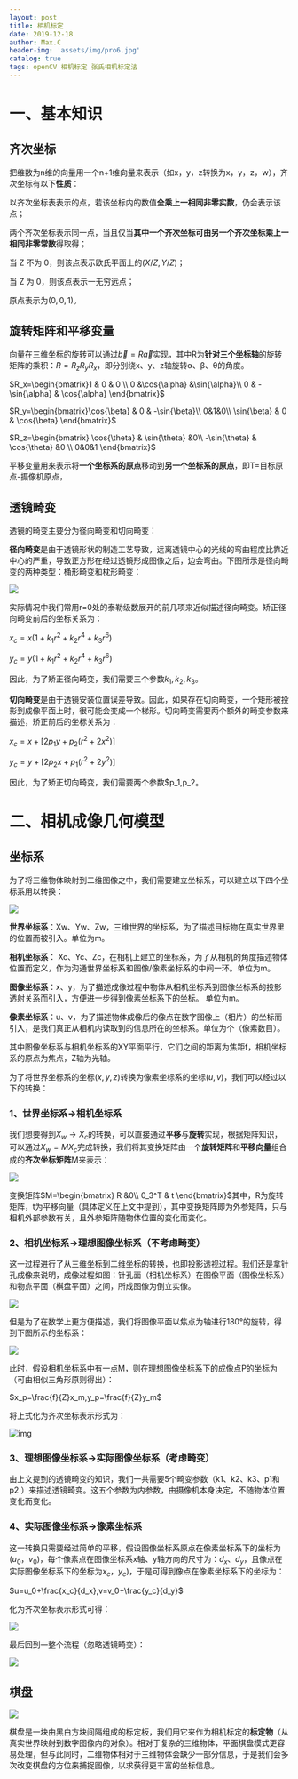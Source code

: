 ```yaml
---
layout: post
title: 相机标定
date: 2019-12-18
author: Max.C
header-img: 'assets/img/pro6.jpg'
catalog: true
tags: openCV 相机标定 张氏相机标定法
---
```




# 一、基本知识

## 齐次坐标

把维数为n维的向量用一个n+1维向量来表示（如x，y，z转换为x，y，z，w），齐次坐标有以下**性质**：

以齐次坐标表表示的点，若该坐标内的数值**全乘上一相同非零实数**，仍会表示该点；

两个齐次坐标表示同一点，当且仅当**其中一个齐次坐标可由另一个齐次坐标乘上一相同非零常数**得取得；

当 Z 不为 0，则该点表示欧氏平面上的$(X/Z,Y/Z)$；

当 Z 为 0，则该点表示一无穷远点；

原点表示为$(0, 0, 1)$。

## 旋转矩阵和平移变量

向量在三维坐标的旋转可以通过$\vec{b}=R\vec{a}$实现，其中R为**针对三个坐标轴**的旋转矩阵的乘积：$R=R_zR_yR_x$，即分别绕x、y、z轴旋转α、β、θ的角度。

$R_x=\begin{bmatrix}1 & 0 & 0 \\ 0 &\cos{\alpha} &\sin{\alpha}\\ 0 & -\sin{\alpha} & \cos{\alpha} \end{bmatrix}$

$R_y=\begin{bmatrix}\cos{\beta} & 0 & -\sin{\beta}\\ 0&1&0\\ \sin{\beta} & 0 & \cos{\beta} \end{bmatrix}$

$R_z=\begin{bmatrix} \cos{\theta} &  \sin{\theta} &0\\ -\sin{\theta} & \cos{\theta} &0 \\ 0&0&1 \end{bmatrix}$

平移变量用来表示将**一个坐标系的原点**移动到**另一个坐标系的原点**，即T=目标原点-摄像机原点，

## 透镜畸变

透镜的畸变主要分为径向畸变和切向畸变：

**径向畸变**是由于透镜形状的制造工艺导致，远离透镜中心的光线的弯曲程度比靠近中心的严重，导致正方形在经过透镜形成图像之后，边会弯曲。下图所示是径向畸变的两种类型：桶形畸变和枕形畸变：

![]( ../assets/post_img/2019-11-06/5.png)

实际情况中我们常用r=0处的泰勒级数展开的前几项来近似描述径向畸变。矫正径向畸变前后的坐标关系为：

$x_c=x(1+k_1r^2+k_2r^4+k_3r^6)$

$y_c=y(1+k_1r^2+k_2r^4+k_3r^6)$

因此，为了矫正径向畸变，我们需要三个参数$k_1,k_2,k_3$。

**切向畸变**是由于透镜安装位置误差导致。因此，如果存在切向畸变，一个矩形被投影到成像平面上时，很可能会变成一个梯形。切向畸变需要两个额外的畸变参数来描述，矫正前后的坐标关系为：

$x_c=x+[2p_1y+p_2(r^2+2x^2)]$

$y_c=y+[2p_2x+p_1(r^2+2y^2)]$

因此，为了矫正切向畸变，我们需要两个参数$p_1,p_2。

# 二、相机成像几何模型

## 坐标系

为了将三维物体映射到二维图像之中，我们需要建立坐标系，可以建立以下四个坐标系用以转换：

![](/assets/post_img/2019-11-06/1.png)

**世界坐标系**：Xw、Yw、Zw，三维世界的坐标系，为了描述目标物在真实世界里的位置而被引入。单位为m。

**相机坐标系**： Xc、Yc、Zc，在相机上建立的坐标系，为了从相机的角度描述物体位置而定义，作为沟通世界坐标系和图像/像素坐标系的中间一环。单位为m。

**图像坐标系**：x、y，为了描述成像过程中物体从相机坐标系到图像坐标系的投影透射关系而引入，方便进一步得到像素坐标系下的坐标。 单位为m。

**像素坐标系**：u、v，为了描述物体成像后的像点在数字图像上（相片）的坐标而引入，是我们真正从相机内读取到的信息所在的坐标系。单位为个（像素数目）。

其中图像坐标系与相机坐标系的XY平面平行，它们之间的距离为焦距f，相机坐标系的原点为焦点，Z轴为光轴。

为了将世界坐标系的坐标$(x,y,z)$转换为像素坐标系的坐标$(u,v)$，我们可以经过以下的转换：

### 1、世界坐标系->相机坐标系

我们想要得到$X_w\rightarrow X_c$的转换，可以直接通过**平移**与**旋转**实现，根据矩阵知识，可以通过$X_w=MX_c$完成转换，我们将其变换矩阵由一个**旋转矩阵**和**平移向量**组合成的**齐次坐标矩阵**M来表示：

![](/assets/post_img/2019-11-06/2.png)

变换矩阵$M=\begin{bmatrix} R &0\\ 0_3^T & t \end{bmatrix}$其中，R为旋转矩阵，t为平移向量（具体定义在上文中提到），其中变换矩阵即为外参矩阵，只与相机外部参数有关，且外参矩阵随物体位置的变化而变化。

### 2、相机坐标系->理想图像坐标系（不考虑畸变）

这一过程进行了从三维坐标到二维坐标的转换，也即投影透视过程。我们还是拿针孔成像来说明，成像过程如图：针孔面（相机坐标系）在图像平面（图像坐标系）和物点平面（棋盘平面）之间，所成图像为倒立实像。

![](/assets/post_img/2019-11-06/3.png)

但是为了在数学上更方便描述，我们将图像平面以焦点为轴进行180°的旋转，得到下图所示的坐标系：

![]( /assets/post_img/2019-11-06/4.png)

此时，假设相机坐标系中有一点M，则在理想图像坐标系下的成像点P的坐标为（可由相似三角形原则得出）：

$x_p=\frac{f}{Z}x_m,y_p=\frac{f}{Z}y_m$

将上式化为齐次坐标表示形式为：

![img](https://mmbiz.qpic.cn/mmbiz_png/rqpicxXx8cNlGJ2JeTlzaBQLVCx1F05OhvTnO6jrRjxvwANY86dz5OAN7XA85PShmfoSEyjVWBBc2UN4fglSwDQ/640?wx_fmt=png&tp=webp&wxfrom=5&wx_lazy=1&wx_co=1)

### 3、理想图像坐标系->实际图像坐标系（考虑畸变）

由上文提到的透镜畸变的知识，我们一共需要5个畸变参数（k1、k2、k3、p1和p2 ）来描述透镜畸变。这五个参数为内参数，由摄像机本身决定，不随物体位置变化而变化。

### 4、实际图像坐标系->像素坐标系

这一转换只需要经过简单的平移，假设图像坐标系原点在像素坐标系下的坐标为$(u_0，v_0)$，每个像素点在图像坐标系x轴、y轴方向的尺寸为：$d_x、d_y$，且像点在实际图像坐标系下的坐标为$x_c，y_c)$，于是可得到像点在像素坐标系下的坐标为：

$u=u_0+\frac{x_c}{d_x},v=v_0+\frac{y_c}{d_y}$

化为齐次坐标表示形式可得：

![]( /assets/post_img/2019-11-06/7.png)

最后回到一整个流程（忽略透镜畸变）：

![](/assets/post_img/2019-11-06/8.png)

## 棋盘

![]( /assets/post_img/2019-11-06/6.png)

棋盘是一块由黑白方块间隔组成的标定板，我们用它来作为相机标定的**标定物**（从真实世界映射到数字图像内的对象）。相对于复杂的三维物体，平面棋盘模式更容易处理，但与此同时，二维物体相对于三维物体会缺少一部分信息，于是我们会多次改变棋盘的方位来捕捉图像，以求获得更丰富的坐标信息。



